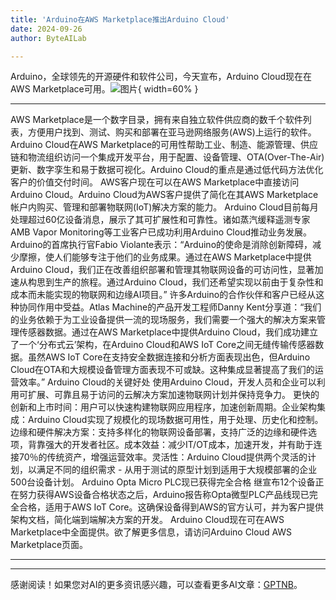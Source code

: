 ```yaml
---
title: 'Arduino在AWS Marketplace推出Arduino Cloud'
date: 2024-09-26
author: ByteAILab

---
```


Arduino，全球领先的开源硬件和软件公司，今天宣布，Arduino Cloud现在在AWS Marketplace可用。![图片](https://ai-techpark.com/wp-content/uploads/2024/09/Arduino-960x540.jpg){ width=60% }

---
AWS Marketplace是一个数字目录，拥有来自独立软件供应商的数千个软件列表，方便用户找到、测试、购买和部署在亚马逊网络服务(AWS)上运行的软件。
Arduino Cloud在AWS Marketplace的可用性帮助工业、制造、能源管理、供应链和物流组织访问一个集成开发平台，用于配置、设备管理、OTA(Over-The-Air)更新、数字孪生和易于数据可视化。Arduino Cloud的重点是通过低代码方法优化客户的价值交付时间。
AWS客户现在可以在AWS Marketplace中直接访问Arduino Cloud。Arduino Cloud为AWS客户提供了简化在其AWS Marketplace帐户内购买、管理和部署物联网(IoT)解决方案的能力。
Arduino Cloud目前每月处理超过60亿设备消息，展示了其可扩展性和可靠性。诸如蒸汽缓释遥测专家AMB Vapor Monitoring等工业客户已成功利用Arduino Cloud推动业务发展。
Arduino的首席执行官Fabio Violante表示：“Arduino的使命是消除创新障碍，减少摩擦，使人们能够专注于他们的业务成果。通过在AWS Marketplace中提供Arduino Cloud，我们正在改善组织部署和管理其物联网设备的可访问性，显著加速从构思到生产的旅程。通过Arduino Cloud，我们还希望实现以前由于复杂性和成本而未能实现的物联网和边缘AI项目。”
许多Arduino的合作伙伴和客户已经从这种协同作用中受益。Atlas Machine的产品开发工程师Danny Kent分享道：“我们的业务依赖于为工业设备提供一流的现场服务，我们需要一个强大的解决方案来管理传感器数据。通过在AWS Marketplace中提供Arduino Cloud，我们成功建立了一个‘分布式云’架构，在Arduino Cloud和AWS IoT Core之间无缝传输传感器数据。虽然AWS IoT Core在支持安全数据连接和分析方面表现出色，但Arduino Cloud在OTA和大规模设备管理方面表现不可或缺。这种集成显著提高了我们的运营效率。”
Arduino Cloud的关键好处
使用Arduino Cloud，开发人员和企业可以利用可扩展、可靠且易于访问的云解决方案加速物联网计划并保持竞争力。
更快的创新和上市时间：用户可以快速构建物联网应用程序，加速创新周期。企业架构集成：Arduino Cloud实现了规模化的现场数据可用性，用于处理、历史化和控制。边缘和硬件解决方案：支持多样化的物联网设备部署，支持广泛的边缘和硬件选项，背靠强大的开发者社区。成本效益：减少IT/OT成本，加速开发，并有助于连接70％的传统资产，增强运营效率。灵活性：Arduino Cloud提供两个灵活的计划，以满足不同的组织需求 - 从用于测试的原型计划到适用于大规模部署的企业500台设备计划。
Arduino Opta Micro PLC现已获得完全合格
继宣布12个设备正在努力获得AWS设备合格状态之后，Arduino报告称Opta微型PLC产品线现已完全合格，适用于AWS IoT Core。这确保设备得到AWS的官方认可，并为客户提供架构文档，简化端到端解决方案的开发。
Arduino Cloud现在可在AWS Marketplace中全面提供。欲了解更多信息，请访问Arduino Cloud AWS Marketplace页面。 

---
---
感谢阅读！如果您对AI的更多资讯感兴趣，可以查看更多AI文章：[GPTNB](https://gptnb.com)。
